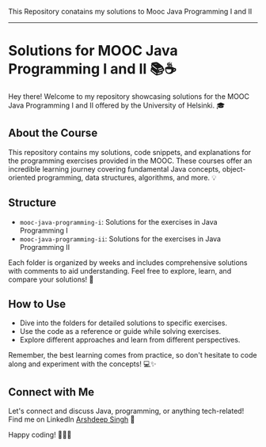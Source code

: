 This Repository conatains my solutions to Mooc Java Programming I and II

---

# Solutions for MOOC Java Programming I and II 📚☕️

Hey there! Welcome to my repository showcasing solutions for the MOOC Java Programming I and II offered by the University of Helsinki. 🎓

## About the Course
This repository contains my solutions, code snippets, and explanations for the programming exercises provided in the MOOC. These courses offer an incredible learning journey covering fundamental Java concepts, object-oriented programming, data structures, algorithms, and more. 💡

## Structure
- `mooc-java-programming-i`: Solutions for the exercises in Java Programming I
- `mooc-java-programming-ii`: Solutions for the exercises in Java Programming II

Each folder is organized by weeks and includes comprehensive solutions with comments to aid understanding. Feel free to explore, learn, and compare your solutions! 🚀

## How to Use
- Dive into the folders for detailed solutions to specific exercises.
- Use the code as a reference or guide while solving exercises.
- Explore different approaches and learn from different perspectives.

Remember, the best learning comes from practice, so don't hesitate to code along and experiment with the concepts! 💻✨

## Connect with Me
Let's connect and discuss Java, programming, or anything tech-related! Find me on LinkedIn [Arshdeep Singh](https://www.linkedin.com/in/arshdeep-singh-723b57293/) 🤝

Happy coding! 🌟🚀💡
